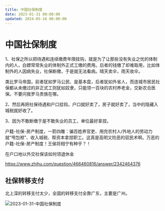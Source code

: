 ```yaml
---
title: 中国社保制度
date: 2023-01-31 00:00:00
updated: 2024-05-16 00:00:00
---
```


# 中国社保制度

1、社保之所以把待遇和连续缴费年限挂钩，就是为了让那些没有失业之忧的体制内的人，白嫖常常失业的体制外正式工缴的费用。后者的钱缴了却难取用，比如体制外的人因病失业，社保断缴，于是就无法看病。晴天卖伞，雨天收伞。

类比罗马帝国，前者犹如罗马公民、是基本盘，后者犹如外省人，而连城市居民社保都从未缴过的非正式工则犹如奴隶，只能领一百块的农村养老金，交新农合医保。不要问我罗马贵族在哪。

2、然后再把社保待遇和户口挂钩，户口就好卖了，房子就好卖了，当中的隐藏入城税就好收了。

3、因为不敢断缴于是不敢失业的员工，单位最好拿捏。

户籍-社保-房产制度，一箭四雕：骗百姓养官吏、用完农村人/外地人的劳动力就“甩包袱”、收入城税、帮资本拿捏职工。这真是高明又险恶的驭民术啊。万恶的户籍-社保-房产制度！王侯将相宁有种乎？！

在户口地以外交社保该如何领退休金

https://www.zhihu.com/question/466460816/answer/2342464376

## 社保转移支付

北上深的转移支付太少，全国的转移支付全靠广东，主要是广州。

![2023-01-31-中国社保制度](assets/2023-01-31-中国社保制度.png)

